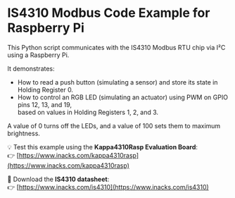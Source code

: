 # IS4310 Modbus Code Example for Raspberry Pi

This Python script communicates with the IS4310 Modbus RTU chip via I²C using a Raspberry Pi.

It demonstrates:
- How to read a push button (simulating a sensor) and store its state in Holding Register 0.
- How to control an RGB LED (simulating an actuator) using PWM on GPIO pins 12, 13, and 19,  
  based on values in Holding Registers 1, 2, and 3.

A value of 0 turns off the LEDs, and a value of 100 sets them to maximum brightness.

💡 Test this example using the **Kappa4310Rasp Evaluation Board**:  
👉 [https://www.inacks.com/kappa4310rasp](https://www.inacks.com/kappa4310rasp)

📄 Download the **IS4310 datasheet**:  
👉 [https://www.inacks.com/is4310](https://www.inacks.com/is4310)
